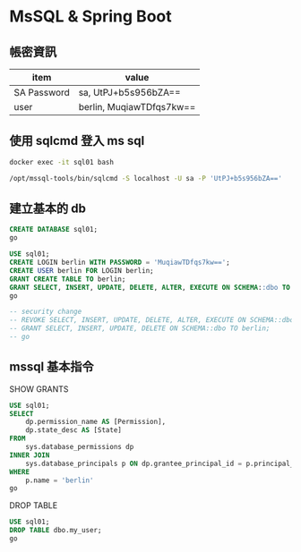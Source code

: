 
# MsSQL & Spring Boot

## 帳密資訊

|item |value
|-|-
|SA Password |sa, UtPJ+b5s956bZA== 
|user |berlin, MuqiawTDfqs7kw==

## 使用 sqlcmd 登入 ms sql

```bash
docker exec -it sql01 bash

/opt/mssql-tools/bin/sqlcmd -S localhost -U sa -P 'UtPJ+b5s956bZA=='
```

## 建立基本的 db
```sql
CREATE DATABASE sql01;
go

USE sql01;
CREATE LOGIN berlin WITH PASSWORD = 'MuqiawTDfqs7kw==';
CREATE USER berlin FOR LOGIN berlin;
GRANT CREATE TABLE TO berlin;
GRANT SELECT, INSERT, UPDATE, DELETE, ALTER, EXECUTE ON SCHEMA::dbo TO berlin;
go

-- security change 
-- REVOKE SELECT, INSERT, UPDATE, DELETE, ALTER, EXECUTE ON SCHEMA::dbo TO berlin;
-- GRANT SELECT, INSERT, UPDATE, DELETE ON SCHEMA::dbo TO berlin;
-- go
```

## mssql 基本指令

SHOW GRANTS

```sql
USE sql01;
SELECT 
    dp.permission_name AS [Permission],
    dp.state_desc AS [State]
FROM 
    sys.database_permissions dp
INNER JOIN
    sys.database_principals p ON dp.grantee_principal_id = p.principal_id
WHERE 
    p.name = 'berlin'
go
```

DROP TABLE
```sql
USE sql01;
DROP TABLE dbo.my_user;
go
```